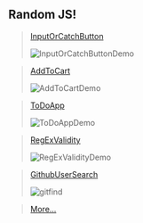 ## Random JS!

> [InputOrCatchButton](https://solimanhossain.github.io/OnlyJavaScript/InputOrCatchButton/)
> 
> ![InputOrCatchButtonDemo](https://github.com/solimanhossain/OnlyForFun/assets/58604579/143d53bd-f67e-4add-a51d-43a01c0c48b0)


> [AddToCart](https://solimanhossain.github.io/OnlyJavaScript/AddToCartBohubrihi/)
>
> ![AddToCartDemo](https://github.com/solimanhossain/OnlyJavaScript/assets/58604579/74b93412-48b0-4763-ba07-a109955770d6)



> [ToDoApp](https://solimanhossain.github.io/OnlyJavaScript/ToDoAppLWS/)
>
> ![ToDoAppDemo](https://github.com/solimanhossain/OnlyJavaScript/assets/58604579/6e42865b-b19c-49ac-8e33-861d1583153a)


> [RegExValidity](https://solimanhossain.github.io/OnlyJavaScript/RegExValidBohubrihi/)
> 
> ![RegExValidityDemo](https://github.com/solimanhossain/OnlyJavaScript/assets/58604579/914b7643-0e3f-402b-9345-e446c6aff452)


> [GithubUserSearch](https://solimanhossain.github.io/OnlyJavaScript/GithubUserSearch/)
> 
> ![gitfind](https://github.com/solimanhossain/OnlyJavaScript/assets/58604579/bb9d4475-cd08-46e1-bf7a-eed82c3aa488)




> [More...](https://github.com/solimanhossain/OnlyJavaScript?search=1)
